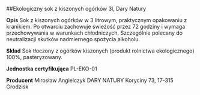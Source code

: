 ##Ekologiczny sok z kiszonych ogórków 3l, Dary Natury

**Opis** Sok z kiszonych ogórków w 3 litrowym, praktycznym opakowaniu z kranikiem. Po otwarciu zachowuje świeżość przez 72 godziny i wymaga przechowywania w warunkach chłodniczych. Szczególnie polecany do neutralizacji skutków nadmiernego spożycia alkoholu. 

**Skład** Sok tłoczony z ogórków kiszonych (produkt rolnictwa ekologicznego) 100%, pasteryzowany.

**Jednostka certyfikująca** PL-EKO-01

**Producent** Mirosław Angielczyk DARY NATURY
Koryciny 73, 17-315 Grodzisk
